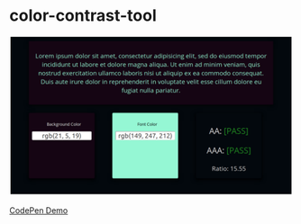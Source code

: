 # color-contrast-tool

![screenshot](screenshot.png)

[CodePen Demo](https://codepen.io/imchriskitchens/full/JqQKzp)
